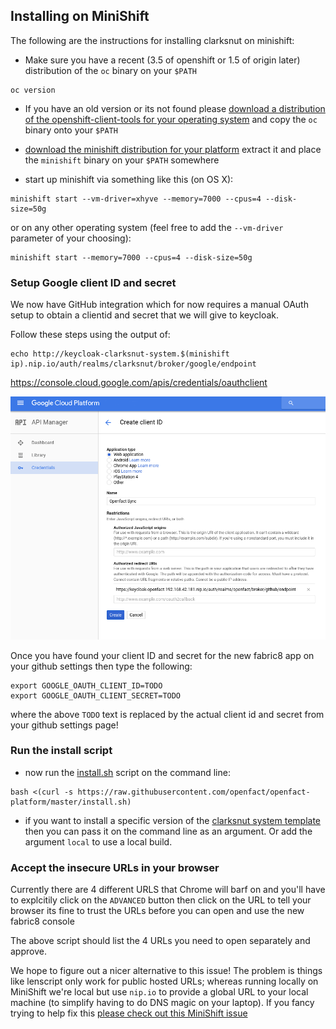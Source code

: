 ## Installing on MiniShift

The following are the instructions for installing clarksnut on minishift:


* Make sure you have a recent (3.5 of openshift or 1.5 of origin later) distribution of the `oc` binary on your `$PATH`
```
oc version
```
* If you have an old version or its not found please [download a distribution of the openshift-client-tools for your operating system](https://github.com/openshift/origin/releases/latest/) and copy the `oc` binary onto your `$PATH`

* [download the minishift distribution for your platform](https://github.com/minishift/minishift/releases) extract it and place the `minishift` binary on your `$PATH` somewhere
* start up minishift via something like this (on OS X):

```
minishift start --vm-driver=xhyve --memory=7000 --cpus=4 --disk-size=50g
```
or on any other operating system (feel free to add the `--vm-driver` parameter of your choosing):

```
minishift start --memory=7000 --cpus=4 --disk-size=50g
```

### Setup Google client ID and secret

We now have GitHub integration which for now requires a manual OAuth setup to obtain a clientid and secret that we will give to keycloak. 

Follow these steps using the output of:
```
echo http://keycloak-clarksnut-system.$(minishift ip).nip.io/auth/realms/clarksnut/broker/google/endpoint
```

https://console.cloud.google.com/apis/credentials/oauthclient

![Register OAuth App](./images/register-oauth.png)


Once you have found your client ID and secret for the new fabric8 app on your github settings then type the following:

```
export GOOGLE_OAUTH_CLIENT_ID=TODO
export GOOGLE_OAUTH_CLIENT_SECRET=TODO
```

where the above `TODO` text is replaced by the actual client id and secret from your github settings page!

### Run the install script

* now run the [install.sh](https://github.com/openfact/openfact-platform/blob/master/install.sh) script on the command line:

```
bash <(curl -s https://raw.githubusercontent.com/openfact/openfact-platform/master/install.sh)
```

* if you want to install a specific version of the [clarksnut system template](http://central.maven.org/maven2/io/openfact/platform/packages/openfact-system/) then you can pass it on the command line as an argument. Or add the argument `local` to use a local build.


### Accept the insecure URLs in your browser

Currently there are 4 different URLS that Chrome will barf on and you'll have to explcitily click on the `ADVANCED` button then click on the URL to tell your browser its fine to trust the URLs before you can open and use the new fabric8 console

The above script should list the 4 URLs you need to open separately and approve.

We hope to figure out a nicer alternative to this issue! The problem is things like lenscript only work for public hosted URLs; whereas running locally on MiniShift we're local but use `nip.io` to provide a global URL to your local machine (to simplify having to do DNS magic on your laptop). If you fancy trying to help fix this [please check out this MiniShift issue](https://github.com/minishift/minishift/issues/1031)
